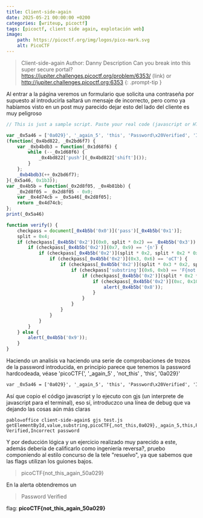 ```yaml
---
title: Client-side-again
date: 2025-05-21 00:00:00 +0200
categories: [writeup, picoctf]
tags: [picoctf, client side again, explotación web]     
image:
    path: https://picoctf.org/img/logos/pico-mark.svg
    alt: PicoCTF
---
```


>Client-side-again
Author: Danny
Description
Can you break into this super secure portal? https://jupiter.challenges.picoctf.org/problem/6353/ (link) or http://jupiter.challenges.picoctf.org:6353
{: .prompt-tip }

Al entrar a la página veremos un formulario que solicita una contraseña por supuesto al introducirla saltará un mensaje de incorrecto, pero como ya habíamos visto en un post muy parecido dejar esto del lado del cliente es muy peligroso

``` javascript
// This is just a sample script. Paste your real code (javascript or HTML) here.

var _0x5a46 = ['0a029}', '_again_5', 'this', 'Password\x20Verified', 'Incorrect\x20password', 'getElementById', 'value', 'substring', 'picoCTF{', 'not_this'];
(function(_0x4bd822, _0x2bd6f7) {
    var _0xb4bdb3 = function(_0x1d68f6) {
        while (--_0x1d68f6) {
            _0x4bd822['push'](_0x4bd822['shift']());
        }
    };
    _0xb4bdb3(++_0x2bd6f7);
}(_0x5a46, 0x1b3));
var _0x4b5b = function(_0x2d8f05, _0x4b81bb) {
    _0x2d8f05 = _0x2d8f05 - 0x0;
    var _0x4d74cb = _0x5a46[_0x2d8f05];
    return _0x4d74cb;
};
print(_0x5a46)

function verify() {
    checkpass = document[_0x4b5b('0x0')]('pass')[_0x4b5b('0x1')];
    split = 0x4;
    if (checkpass[_0x4b5b('0x2')](0x0, split * 0x2) == _0x4b5b('0x3')) {
        if (checkpass[_0x4b5b('0x2')](0x7, 0x9) == '{n') {
            if (checkpass[_0x4b5b('0x2')](split * 0x2, split * 0x2 * 0x2) == _0x4b5b('0x4')) {
                if (checkpass[_0x4b5b('0x2')](0x3, 0x6) == 'oCT') {
                    if (checkpass[_0x4b5b('0x2')](split * 0x3 * 0x2, split * 0x4 * 0x2) == _0x4b5b('0x5')) {
                        if (checkpass['substring'](0x6, 0xb) == 'F{not') {
                            if (checkpass[_0x4b5b('0x2')](split * 0x2 * 0x2, split * 0x3 * 0x2) == _0x4b5b('0x6')) {
                                if (checkpass[_0x4b5b('0x2')](0xc, 0x10) == _0x4b5b('0x7')) {
                                    alert(_0x4b5b('0x8'));
                                }
                            }
                        }
                    }
                }
            }
        }
    } else {
        alert(_0x4b5b('0x9'));
    }
}
```

Haciendo un analisis va haciendo una serie de comprobaciones de trozos de la password introducida, en principio parece que tenemos 
la password hardcodeada, véase 'picoCTF{', '_again_5' , 'not_this' , 'this', '0a029}' 

``` html
var _0x5a46 = ['0a029}', '_again_5', 'this', 'Password\x20Verified', 'Incorrect\x20password', 'getElementById', 'value', 'substring', 'picoCTF{', 'not_this'];
```
Así que copio el código javascript y lo ejecuto con gjs (un interprete de javascript para el terminal), eso sí, introduczco una línea de debug que va dejando las cosas aún más claras

```
pablo☠office client-side-again$ gjs test.js
getElementById,value,substring,picoCTF{,not_this,0a029},_again_5,this,Password Verified,Incorrect password
```

Y por deducción lógica y un ejercicio realizado muy parecido a este, además debería de calificarlo como ingeniería reversa?, pruebo componiendo al estilo concurso de la tele "resuelvo", ya que sabemos que las flags utilizan los guiones bajos.

>picoCTF{not_this_again_50a029}

En la alerta obtendremos un 
>Password Verified

flag: **picoCTF{not_this_again_50a029}**